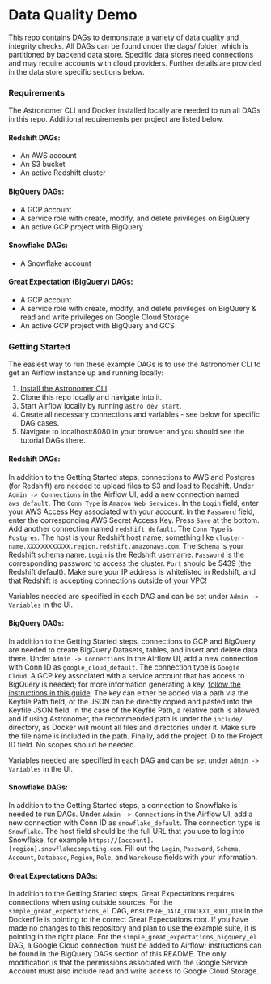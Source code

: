 # Data Quality Demo
This repo contains DAGs to demonstrate a variety of data quality and integrity checks.
All DAGs can be found under the dags/ folder, which is partitioned by backend data store. Specific data stores need connections and may require accounts with cloud providers. Further details are provided in the data store specific sections below.

### Requirements
The Astronomer CLI and Docker installed locally are needed to run all DAGs in this repo. Additional requirements per project are listed below.

#### Redshift DAGs:
- An AWS account
- An S3 bucket
- An active Redshift cluster

#### BigQuery DAGs:
- A GCP account
- A service role with create, modify, and delete privileges on BigQuery
- An active GCP project with BigQuery

#### Snowflake DAGs:
- A Snowflake account

#### Great Expectation (BigQuery) DAGs:
- A GCP account
- A service role with create, modify, and delete privileges on BigQuery & read and write privileges on Google Cloud Storage
- An active GCP project with BigQuery and GCS

### Getting Started
The easiest way to run these example DAGs is to use the Astronomer CLI to get an Airflow instance up and running locally:
1. [Install the Astronomer CLI](https://www.astronomer.io/docs/cloud/stable/develop/cli-quickstart).
2. Clone this repo locally and navigate into it.
3. Start Airflow locally by running `astro dev start`.
4. Create all necessary connections and variables - see below for specific DAG cases.
5. Navigate to localhost:8080 in your browser and you should see the tutorial DAGs there.

#### Redshift DAGs:

In addition to the Getting Started steps, connections to AWS and Postgres (for Redshift) are needed to upload files to S3 and load to Redshift.
Under `Admin -> Connections` in the Airflow UI, add a new connection named `aws_default`. The `Conn Type` is `Amazon Web Services`. In the `Login` field, enter your AWS Access Key associated with your account. In the `Password` field, enter the corresponding AWS Secret Access Key. Press `Save` at the bottom.
Add another connection named `redshift_default`. The `Conn Type` is `Postgres`. The host is your Redshift host name, something like `cluster-name.XXXXXXXXXXXX.region.redshift.amazonaws.com`. The `Schema` is your Redshift schema name. `Login` is the Redshift username. `Password` is the corresponding password to access the cluster. `Port` should be 5439 (the Redshift default). Make sure your IP address is whitelisted in Redshift, and that Redshift is accepting connections outside of your VPC!

Variables needed are specified in each DAG and can be set under `Admin -> Variables` in the UI.

#### BigQuery DAGs:

In addition to the Getting Started steps, connections to GCP and BigQuery are needed to create BigQuery Datasets, tables, and insert and delete data there.
Under `Admin -> Connections` in the Airflow UI, add a new connection with Conn ID as `google_cloud_default`. The connection type is `Google Cloud`. A GCP key associated with a service account that has access to BigQuery is needed; for more information generating a key, [follow the instructions in this guide](https://cloud.google.com/iam/docs/creating-managing-service-account-keys). The key can either be added via a path via the Keyfile Path field, or the JSON can be directly copied and pasted into the Keyfile JSON field. In the case of the Keyfile Path, a relative path is allowed, and if using Astronomer, the recommended path is under the `include/` directory, as Docker will mount all files and directories under it. Make sure the file name is included in the path. Finally, add the project ID to the Project ID field. No scopes should be needed.

Variables needed are specified in each DAG and can be set under `Admin -> Variables` in the UI.

#### Snowflake DAGs:

In addition to the Getting Started steps, a connection to Snowflake is needed to run DAGs. Under `Admin -> Connections` in the Airflow UI, add a new connection with Conn ID as `snowflake_default`. The connection type is `Snowflake`. The host field should be the full URL that you use to log into Snowflake, for example `https://[account].[region].snowflakecomputing.com`. Fill out the `Login`, `Password`, `Schema`, `Account`, `Database`, `Region`, `Role`, and `Warehouse` fields with your information.

#### Great Expectations DAGs:

In addition to the Getting Started steps, Great Expectations requires connections when using outside sources. For the `simple_great_expectations_el` DAG, ensure `GE_DATA_CONTEXT_ROOT_DIR` in the Dockerfile is pointing to the correct Great Expectations root. If you have made no changes to this repository and plan to use the example suite, it is pointing in the right place. For the `simple_great_expectations_bigquery_el` DAG, a Google Cloud connection must be added to Airflow; instructions can be found in the BigQuery DAGs section of this README. The only modification is that the permissions associated with the Google Service Account must also include read and write access to Google Cloud Storage.
